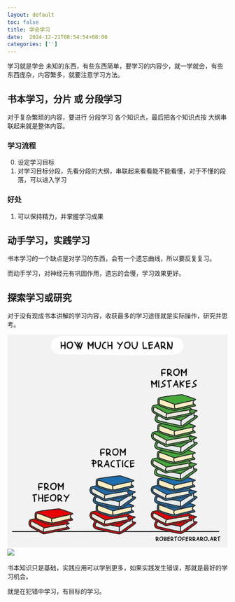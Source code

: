 ```yaml
---
layout: default
toc: false
title: 学会学习
date:  2024-12-21T08:54:54+08:00
categories: ['']
---
```


学习就是学会 未知的东西，有些东西简单，要学习的内容少，就一学就会，有些东西庞杂，内容繁多，就要注意学习方法。

<!--more-->

## 书本学习，分片 或 分段学习

对于复杂繁琐的内容，要进行 分段学习 各个知识点，最后把各个知识点按 大纲串联起来就是整体内容。

### 学习流程

0. 设定学习目标 
1. 对学习目标分段，先看分段的大纲，串联起来看看能不能看懂，对于不懂的段落，可以进入学习

### 好处

1. 可以保持精力，并掌握学习成果


## 动手学习，实践学习

书本学习的一个缺点是对学习的东西，会有一个遗忘曲线，所以要反复复习。

而动手学习，对神经元有巩固作用，遗忘的会慢，学习效果更好。

## 探索学习或研究

对于没有现成书本讲解的学习内容，收获最多的学习途径就是实际操作，研究并思考。

![](images/2024-11-30-15-23-54.png)
![](../images/2024-11-30-15-23-54.png)

书本知识只是基础，实践应用可以学到更多，如果实践发生错误，那就是最好的学习机会。

就是在犯错中学习，有目标的学习。